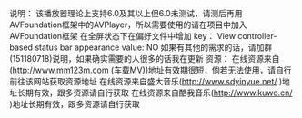 说明：
    该播放器理论上支持6.0及其以上但6.0未测试，请测后再用    
    AVFoundation框架中的AVPlayer，所以需要使用的请在项目中加入AVFoundation框架
    在全屏状态下在偏好文件中增加 key： View controller-based status bar appearance  value: NO
    如果有其他的需求的话，请加群(151180718)说明，如果确实需要的人很多的话我在更新
资源：
    在线资源来自(http://www.mm123m.com (车载MV))地址有效期很短，倘若无法使用，请自行前往该网站获取资源地址
    在线资源来自盛大音乐(http://www.sdyinyue.net/ )地址长期有效，跟多资源请自行获取
    在线资源来自酷我音乐(http://www.kuwo.cn/ )地址长期有效，跟多资源请自行获取

